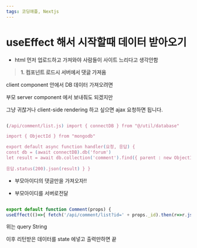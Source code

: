 ```yaml
---
tags: 코딩애플, Nextjs
---
```

# useEffect 해서 시작할때 데이터 받아오기

- html 먼저 업로드하고 가져와야 사람들이 사이트 느리다고 생각안함

> **1. 컴포넌트 로드시 서버에서 댓글 가져옴** 

client component 안에서 DB 데이터 가져오려면

부모 server component 에서 보내줘도 되겠지만

그냥 귀찮거나 client-side rendering 하고 싶으면 ajax 요청하면 됩니다.


``` javascript

(/api/comment/list.js) import { connectDB } from "@/util/database" 

import { ObjectId } from "mongodb" 

export default async function handler(요청, 응답) { 
const db = (await connectDB).db('forum') 
let result = await db.collection('comment').find({ parent : new ObjectId(???) }).toArray() 
												  
응답.status(200).json(result) } }
```

- 부모아이디의 댓글만을 가져오자!!
  
- 부모아이디를 서버로전달

``` javascript

export default function Comment(props) { 
useEffect(()=>{ fetch('/api/comment/list?id=' + props._id).then(r=>r.json()).then((result)=>{ console.log(result) }) },[]) (생략)
```

위는 query String

이후 리턴받은 데이터를 state 에넣고 출력만하면 끝
